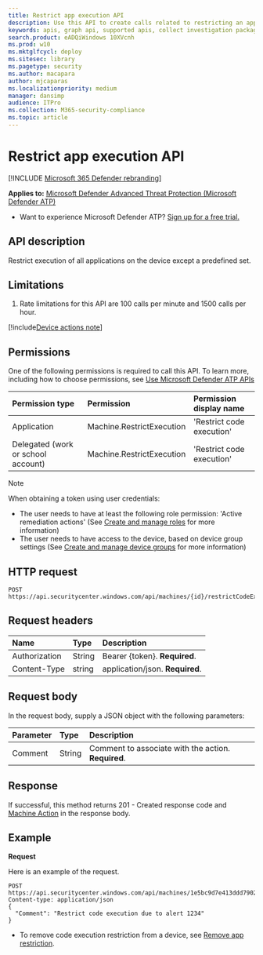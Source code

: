 ```yaml
---
title: Restrict app execution API
description: Use this API to create calls related to restricting an application from executing.
keywords: apis, graph api, supported apis, collect investigation package
search.product: eADQiWindows 10XVcnh
ms.prod: w10
ms.mktglfcycl: deploy
ms.sitesec: library
ms.pagetype: security
ms.author: macapara
author: mjcaparas
ms.localizationpriority: medium
manager: dansimp
audience: ITPro
ms.collection: M365-security-compliance 
ms.topic: article
---
```


# Restrict app execution API

[!INCLUDE [Microsoft 365 Defender rebranding](../../includes/microsoft-defender.md)]


**Applies to:** [Microsoft Defender Advanced Threat Protection (Microsoft Defender ATP)](https://go.microsoft.com/fwlink/p/?linkid=2069559)

- Want to experience Microsoft Defender ATP? [Sign up for a free trial.](https://www.microsoft.com/microsoft-365/windows/microsoft-defender-atp?ocid=docs-wdatp-exposedapis-abovefoldlink) 


## API description
Restrict execution of all applications on the device except a predefined set.


## Limitations
1. Rate limitations for this API are 100 calls per minute and 1500 calls per hour.


[!include[Device actions note](../../includes/machineactionsnote.md)]

## Permissions
One of the following permissions is required to call this API. To learn more, including how to choose permissions, see [Use Microsoft Defender ATP APIs](apis-intro.md)

Permission type |	Permission	|	Permission display name
:---|:---|:---
Application |	Machine.RestrictExecution |	'Restrict code execution'
Delegated (work or school account) | Machine.RestrictExecution | 'Restrict code execution'

>[!Note]
> When obtaining a token using user credentials:
>- The user needs to have at least the following role permission: 'Active remediation actions' (See [Create and manage roles](user-roles.md) for more information)
>- The user needs to have access to the device, based on device group settings (See [Create and manage device groups](machine-groups.md) for more information)

## HTTP request
```
POST https://api.securitycenter.windows.com/api/machines/{id}/restrictCodeExecution
```

## Request headers

Name | Type | Description
:---|:---|:---
Authorization | String | Bearer {token}. **Required**.
Content-Type | string | application/json. **Required**.

## Request body
In the request body, supply a JSON object with the following parameters:

Parameter |	Type	| Description
:---|:---|:---
Comment |	String |	Comment to associate with the action. **Required**.

## Response
If successful, this method returns 201 - Created response code and [Machine Action](machineaction.md) in the response body.


## Example

**Request**

Here is an example of the request.

```
POST https://api.securitycenter.windows.com/api/machines/1e5bc9d7e413ddd7902c2932e418702b84d0cc07/restrictCodeExecution 
Content-type: application/json
{
  "Comment": "Restrict code execution due to alert 1234"
}

```

- To remove code execution restriction from a device, see [Remove app restriction](unrestrict-code-execution.md).


